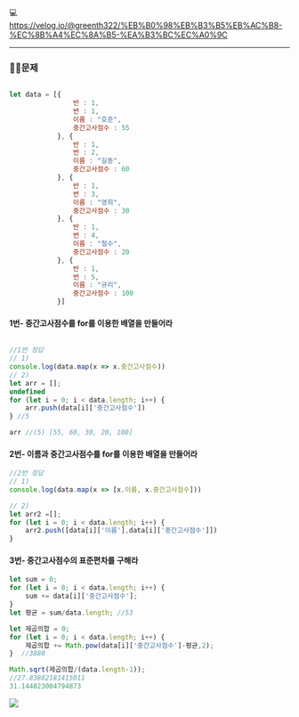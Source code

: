 💻 https://velog.io/@greenth322/%EB%B0%98%EB%B3%B5%EB%AC%B8-%EC%8B%A4%EC%8A%B5-%EA%B3%BC%EC%A0%9C

*** 

### 🙋‍♀️문제

```jsx

let data = [{
                반 : 1, 
                번 : 1, 
                이름 : "호준", 
                중간고사점수 : 55
            }, {
                반 : 1, 
                번 : 2, 
                이름 : "길동", 
                중간고사점수 : 60
            }, {
                반 : 1, 
                번 : 3, 
                이름 : "영희", 
                중간고사점수 : 30
            }, {
                반 : 1, 
                번 : 4, 
                이름 : "철수", 
                중간고사점수 : 20
            }, {
                반 : 1, 
                번 : 5, 
                이름 : "규리", 
                중간고사점수 : 100
            }]
```


#### 1번- 중간고사점수를 for를 이용한 배열을 만들어라

```jsx

//1번 정답
// 1)
console.log(data.map(x => x.중간고사점수))
// 2)
let arr = []; 
undefined
for (let i = 0; i < data.length; i++) {
    arr.push(data[i]['중간고사점수'])
} //5

arr //(5) [55, 60, 30, 20, 100]

```

#### 2번- 이름과 중간고사점수를 for를 이용한 배열을 만들어라

```jsx
//2번 정답 
// 1)
console.log(data.map(x => [x.이름, x.중간고사점수]))

// 2)
let arr2 =[];
for (let i = 0; i < data.length; i++) {
    arr2.push([data[i]['이름'],data[i]['중간고사점수']])
}

```

#### 3번- 중간고사점수의 표준편차를 구해라

```jsx
let sum = 0;
for (let i = 0; i < data.length; i++) {
    sum += data[i]['중간고사점수'];
}
let 평균 = sum/data.length; //53

let 제곱의합 = 0;
for (let i = 0; i < data.length; i++) {
    제곱의합 += Math.pow(data[i]['중간고사점수']-평균,2);
}  //3880

Math.sqrt(제곱의합/(data.length-1));
//27.83882181415011
31.144823004794873
```

![](https://velog.velcdn.com/images/greenth322/post/3b4393a2-0103-4b68-a72d-c06a0e08b5a1/image.png)
